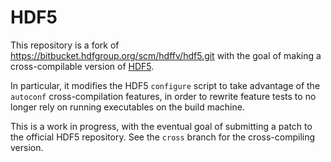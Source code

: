 # HDF5

This repository is a fork of https://bitbucket.hdfgroup.org/scm/hdffv/hdf5.git
with the goal of making a cross-compilable version of [HDF5](https://support.hdfgroup.org/HDF5/).

In particular, it modifies the HDF5 `configure` script to take
advantage of the `autoconf` cross-compilation features, in order to
rewrite feature tests to no longer rely on running executables on
the build machine.

This is a work in progress, with the eventual goal of submitting
a patch to the official HDF5 repository.  See the `cross` branch
for the cross-compiling version.
